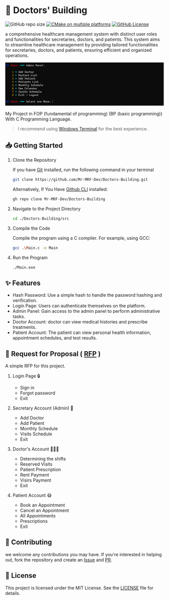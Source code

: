 # 🏥 Doctors' Building

![GitHub repo size](https://img.shields.io/github/repo-size/mr-mrf-dev/Doctors-Building)
[![CMake on multiple platforms](https://github.com/Mr-MRF-Dev/Doctors-Building/actions/workflows/cmake-multi-platform.yml/badge.svg)](https://github.com/Mr-MRF-Dev/Doctors-Building/actions/workflows/cmake-multi-platform.yml)
[![GitHub License](https://img.shields.io/github/license/mr-mrf-dev/Doctors-Building)](/LICENSE)

a comprehensive healthcare management system with distinct user roles and functionalities for secretaries, doctors, and patients. This system aims to streamline healthcare management by providing tailored functionalities for secretaries, doctors, and patients, ensuring efficient and organized operations.

![Screenshot](/images/screenshot.png)

My Project in FOP (fundamental of programming) (BP (basic programming)) With C Programming Language.

> I recommend using [Windows Terminal](https://apps.microsoft.com/store/detail/windows-terminal/9N0DX20HK701)
> for the best experience.

## 📥 Getting Started

1. Clone the Repository

    If you have [Git](https://git-scm.com/) installed, run the following command in your terminal

    ```bash
    git clone https://github.com/Mr-MRF-Dev/Doctors-Building.git
    ```

    Alternatively, If You Have [Github CLI](https://cli.github.com/) installed:

    ```bash
    gh repo clone Mr-MRF-Dev/Doctors-Building
    ```

2. Navigate to the Project Directory

    ```bash
    cd ./Doctors-Building/src
    ```

3. Compile the Code

    Compile the program using a C compiler. For example, using GCC:

    ```bash
    gcc .\Main.c -o Main
    ```

4. Run the Program

    ```bash
    ./Main.exe
    ```

## ✨️ Features

- Hash Password: Use a simple hash to handle the password hashing and verification.
- Login Page: Users can authenticate themselves on the platform.
- Admin Panel: Gain access to the admin panel to perform administrative tasks.
- Doctor Account: doctor can view medical histories and prescribe treatments.
- Patient Account: The patient can view personal health information, appointment schedules, and test results.

## 📝 Request for Proposal ( [RFP](https://en.wikipedia.org/wiki/Request_for_proposal) )

A simple RFP for this project.

1. Login Page 🔒

   - Sign in
   - Forgot password
   - Exit

2. Secretary Account (Admin) 👾

    - Add Doctor
    - Add Patient
    - Monthly Schedule
    - Visits Schedule
    - Exit

3. Doctor's Account 🧑🏻‍⚕️

    - Determining the shifts
    - Reserved Visits
    - Patient Prescription
    - Rent Payment
    - Visirs Payment
    - Exit

4. Patient Account 😷

    - Book an Appointment
    - Cancel an Appointment
    - All Appointments
    - Prescriptions
    - Exit

## 🤝 Contributing

we welcome any contributions you may have. If you're interested in helping out, fork the repository
and create an [Issue](https://github.com/Mr-MRF-Dev/Doctors-Building/issues) and
[PR](https://github.com/Mr-MRF-Dev/Doctors-Building/pulls).

## 📄 License

This project is licensed under the MIT License. See the [LICENSE](/LICENSE) file for details.
